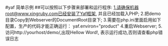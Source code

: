 #yaf 简单示例
##可以按照以下步骤来部署和运行程序:
1.请确保机器root@www.xingruby.com已经安装了Yaf框架, 并且已经加载入PHP;
2.把demo目录Copy到Webserver的DocumentRoot目录下;
3.需要在php.ini里面启用如下配置，生产的代码才能正确运行：
        yaf.environ="product"
4.重启Webserver;
5.访问http://yourhost/demo/,出现Hellow Word!, 表示运行成功,否则请查看php错误日志

